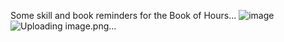 Some skill and book reminders for the Book of Hours...
![image](https://github.com/user-attachments/assets/b53cc8ff-6a32-4faa-a5b6-7e9951da091e)
![Uploading image.png…]()



